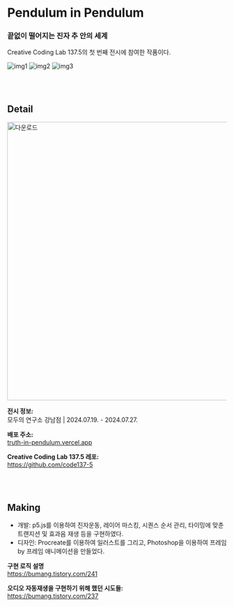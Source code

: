 # Pendulum in Pendulum
### 끝없이 떨어지는 진자 추 안의 세계

Creative Coding Lab 137.5의 첫 번째 전시에 참여한 작품이다.

![img1](https://github.com/user-attachments/assets/b27926b7-c05a-4848-a314-eac7f35988c4)
![img2](https://github.com/user-attachments/assets/65482205-7794-419d-825a-ecf8f67852de)
![img3](https://github.com/user-attachments/assets/32414f50-7408-41ba-b2ff-ebe0b933571c)


<br/>
<br/>

## Detail
<img width="640" alt="다운로드" src="https://github.com/user-attachments/assets/0bb00450-af3d-4645-bb7b-a10eefae233f">

**전시 정보:** <br/>
모두의 연구소 강남점 | 2024.07.19. - 2024.07.27.

**배포 주소:** <br/>
[truth-in-pendulum.vercel.app](https://truth-in-pendulum.vercel.app/)

**Creative Coding Lab 137.5 레포:** <br/>
https://github.com/code137-5

<br/>
<br/>

## Making <br/>
- 개발: p5.js를 이용하여 진자운동, 레이어 마스킹, 시퀀스 순서 관리, 타이밍에 맞춘 트랜지션 및 효과음 재생 등을 구현하였다.
- 디자인: Procreate를 이용하여 일러스트를 그리고, Photoshop을 이용하여 프레임 by 프레임 애니메이션을 만들었다.

**구현 로직 설명** <br/>
https://bumang.tistory.com/241

**오디오 자동재생을 구현하기 위해 했던 시도들:** <br/>
https://bumang.tistory.com/237

